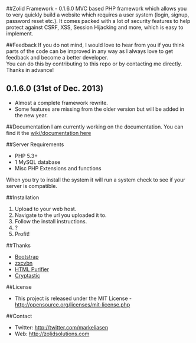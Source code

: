 ##Zolid Framework - 0.1.6.0
MVC based PHP framework which allows you to very quickly build a website which requires a user system (login, signup, password reset etc.). It comes packed with a lot of security features to help protect against CSRF, XSS, Session Hijacking and more, which is easy to implement.

##Feedback
If you do not mind, I would love to hear from you if you think parts of the code can be improved in any way as I always love to get feedback and become a better developer.<br>
You can do this by contributing to this repo or by contacting me directly.<br>
Thanks in advance!

## 0.1.6.0 (31st of Dec. 2013)
* Almost a complete framework rewrite.
* Some features are missing from the older version but will be added in the new year.

##Documentation
I am currently working on the documentation. You can find it the [wiki/documentation here](https://github.com/MrEliasen/Zolid-Framework/wiki) 

##Server Requirements
* PHP 5.3+
* 1 MySQL database
* Misc PHP Extensions and functions

When you try to install the system it will run a system check to see if your server is compatible.

##Installation
1. Upload to your web host.
2. Navigate to the url you uploaded it to.
3. Follow the install instructions.
4. ?
5. Profit!

##Thanks
* [Bootstrap](https://github.com/twitter/bootstrap)
* [zxcvbn](https://github.com/lowe/zxcvbn)
* [HTML Purifier](https://github.com/ezyang/htmlpurifier)
* [Cryptastic](http://www.itnewb.com/tutorial/PHP-Encryption-Decryption-Using-the-MCrypt-Library-libmcrypt)

##License
* This project is released under the MIT License - http://opensource.org/licenses/mit-license.php

##Contact
* Twitter: http://twitter.com/markeliasen
* Web: http://zolidsolutions.com
